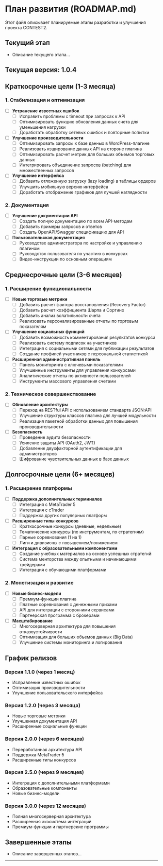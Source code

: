 # План развития (ROADMAP.md)

Этот файл описывает планируемые этапы разработки и улучшения проекта CONTEST2.

## Текущий этап

- Описание текущего этапа...

## Текущая версия: 1.0.4

## Краткосрочные цели (1-3 месяца)

### 1. Стабилизация и оптимизация

- [ ] **Устранение известных ошибок**
  - [ ] Исправить проблемы с timeout при запросах к API
  - [ ] Оптимизировать функцию обновления данных счета для уменьшения нагрузки
  - [ ] Доработать обработку сетевых ошибок и повторные попытки 

- [ ] **Улучшение производительности**
  - [ ] Оптимизировать запросы к базе данных в WordPress-плагине
  - [ ] Реализовать кэширование данных API на стороне плагина
  - [ ] Оптимизировать расчет метрик для больших объемов торговых данных
  - [ ] Интегрировать объединение запросов (batching) для множественных запросов

- [ ] **Улучшение интерфейса**
  - [ ] Добавить отложенную загрузку (lazy loading) в таблицы ордеров
  - [ ] Улучшить мобильную версию интерфейса
  - [ ] Доработать отображение графиков для лучшей наглядности

### 2. Документация

- [ ] **Улучшение документации API**
  - [ ] Создать полную документацию по всем API-методам
  - [ ] Добавить примеры запросов и ответов
  - [ ] Создать OpenAPI/Swagger спецификацию для API

- [ ] **Пользовательская документация**
  - [ ] Руководство администратора по настройке и управлению плагином
  - [ ] Руководство пользователя по участию в конкурсах
  - [ ] Видео-инструкции по основным операциям

## Среднесрочные цели (3-6 месяцев)

### 1. Расширение функциональности

- [ ] **Новые торговые метрики**
  - [ ] Добавить расчет фактора восстановления (Recovery Factor)
  - [ ] Добавить расчет коэффициента Шарпа и Сортино
  - [ ] Добавить анализ волатильности счета
  - [ ] Реализовать персонализированные отчеты по торговым показателям

- [ ] **Улучшение социальных функций**
  - [ ] Добавить возможность комментирования результатов конкурса
  - [ ] Реализовать систему подписок на участников
  - [ ] Интеграция с социальными сетями для публикации результатов
  - [ ] Создание профилей участников с персональной статистикой

- [ ] **Расширенная административная панель**
  - [ ] Панель мониторинга с ключевыми показателями
  - [ ] Улучшенные инструменты для управления конкурсами
  - [ ] Аналитические отчеты по активности пользователей
  - [ ] Инструменты массового управления счетами

### 2. Техническое совершенствование

- [ ] **Обновление архитектуры**
  - [ ] Переход на RESTful API с использованием стандарта JSON:API
  - [ ] Улучшение структуры классов плагина для лучшей модульности
  - [ ] Реализация пакетной обработки данных для повышения производительности

- [ ] **Безопасность**
  - [ ] Проведение аудита безопасности
  - [ ] Усиление защиты API (OAuth2, JWT)
  - [ ] Добавление двухфакторной аутентификации для администраторов
  - [ ] Шифрование чувствительных данных в базе данных

## Долгосрочные цели (6+ месяцев)

### 1. Расширение платформы

- [ ] **Поддержка дополнительных терминалов**
  - [ ] Интеграция с MetaTrader 5
  - [ ] Интеграция с cTrader
  - [ ] Поддержка других популярных платформ

- [ ] **Расширенные типы конкурсов**
  - [ ] Краткосрочные конкурсы (дневные, недельные)
  - [ ] Тематические конкурсы (по инструментам, по стратегиям)
  - [ ] Парные соревнования (1 на 1)
  - [ ] Лиги и дивизионы с повышением/понижением

- [ ] **Интеграция с образовательными компонентами**
  - [ ] Создание учебных материалов на основе успешных стратегий
  - [ ] Система менторства между опытными и начинающими трейдерами
  - [ ] Интеграция с обучающими платформами

### 2. Монетизация и развитие

- [ ] **Новые бизнес-модели**
  - [ ] Премиум-функции плагина
  - [ ] Платные соревнования с денежными призами
  - [ ] API для интеграции с сторонними сервисами
  - [ ] Партнерская программа с брокерами

- [ ] **Масштабирование**
  - [ ] Многосерверная архитектура для повышения отказоустойчивости
  - [ ] Оптимизация для больших объемов данных (Big Data)
  - [ ] Улучшение системы мониторинга и логирования

## График релизов

### Версия 1.1.0 (через 1 месяц)
- Исправление известных ошибок
- Оптимизация производительности
- Улучшение пользовательского интерфейса

### Версия 1.2.0 (через 3 месяца)
- Новые торговые метрики
- Улучшенная документация API
- Расширенные социальные функции

### Версия 2.0.0 (через 6 месяцев)
- Переработанная архитектура API
- Поддержка MetaTrader 5
- Расширенные типы конкурсов

### Версия 2.5.0 (через 9 месяцев)
- Интеграция с дополнительными платформами
- Образовательные компоненты
- Новые бизнес-модели

### Версия 3.0.0 (через 12 месяцев)
- Полная многосерверная архитектура
- Расширенная экосистема интеграций
- Премиум-функции и партнерские программы

## Завершенные этапы

- Описание завершенных этапов...

--- 